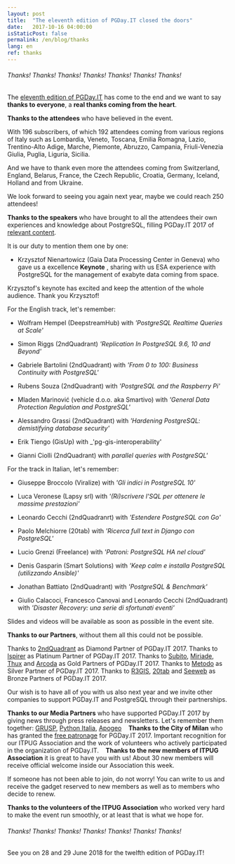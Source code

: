 ```yaml
---
layout: post
title:  "The eleventh edition of PGDay.IT closed the doors"
date:   2017-10-16 04:00:00
isStaticPost: false
permalink: /en/blog/thanks
lang: en
ref: thanks
---
```


<h6>Thanks! Thanks! Thanks! Thanks! Thanks! Thanks! Thanks!</h6>

The [eleventh edition of PGDay.IT](http://2017.pgday.it/en/) has come to the end and we want to say **thanks to everyone**, a **real thanks coming from the heart**.

**Thanks to the attendees** who have believed in the event. 

With 196 subscribers, of which 192 attendees coming from various regions of Italy such as Lombardia, Veneto, Toscana, Emilia Romagna, Lazio, 
Trentino-Alto Adige, Marche, Piemonte, Abruzzo, Campania, Friuli-Venezia Giulia, Puglia, Liguria, Sicilia. 

And we have to thank even more the attendees coming from Switzerland, England, Belarus, France, the Czech Republic, Croatia, Germany, Iceland, 
Holland and from Ukraine. 

We look forward to seeing you again next year, maybe we could reach 250 attendees!

**Thanks to the speakers** who have brought to all the attendees their own experiences and knowledge about PostgreSQL, filling PGDay.IT 2017 of 
[relevant content](http://2017.pgday.it/en/schedule/).

It is our duty to mention them one by one:

* Krzysztof Nienartowicz (Gaia Data Processing Center in Geneva) who gave us a excellence **Keynote** , sharing with us ESA experience with PostgreSQL 
for the management of exabyte data coming from space.

Krzysztof's keynote has excited and keep the attention of the whole audience. Thank you Krzysztof!

For the English track, let's remember:

* Wolfram Hempel (DeepstreamHub) with _'PostgreSQL Realtime Queries at Scale'_

* Simon Riggs (2ndQuadrant) _'Replication In PostgreSQL 9.6, 10 and Beyond'_

* Gabriele Bartolini (2ndQuadrant) with _'From 0 to 100: Business Continuity with PostgreSQL'_

* Rubens Souza (2ndQuadrant) with _'PostgreSQL and the Raspberry Pi'_

* Mladen Marinović (vehicle d.o.o. aka Smartivo) with _'General Data Protection Regulation and PostgreSQL'_

* Alessandro Grassi (2ndQuadrant) with _'Hardening PostgreSQL: demistifying database security'_

* Erik Tiengo (GisUp) with _'pg-gis-interoperability'

* Gianni Ciolli (2ndQuadrant) with _parallel queries with PostgreSQL'_

For the track in Italian, let's remember:

* Giuseppe Broccolo (Viralize) with _'Gli indici in PostgreSQL 10'_

* Luca Veronese (Lapsy srl) with _'(Ri)scrivere l'SQL per ottenere le massime prestazioni'_

* Leonardo Cecchi (2ndQuadranrt) with _'Estendere PostgreSQL con Go'_

* Paolo Melchiorre (20tab) with _'Ricerca full text in Django con PostgreSQL'_

* Lucio Grenzi (Freelance) with _'Patroni: PostgreSQL HA nel cloud'_

* Denis Gasparin (Smart Solutions) with _'Keep calm e installa PostgreSQL (utilizzando Ansible)'_

* Jonathan Battiato (2ndQuadrant) with _'PostgreSQL & Benchmark'_

* Giulio Calacoci, Francesco Canovai and Leonardo Cecchi (2ndQuadrant) with _'Disaster Recovery: una serie di sfortunati eventi'_

Slides and videos will be available as soon as possible in the event site.

**Thanks to our Partners**, without them all this could not be possible. 

Thanks to [2ndQuadrant](https://www.2ndquadrant.com/) as Diamond Partner of PGDay.IT 2017.
Thanks to [Ispirer](http://www.ispirer.com/) as Platinum Partner of PGDay.IT 2017.
Thanks to [Subito](https://www.subito.it/), [Miriade](http://www.miriade.it/), [Thux](https://www.thux.it/en/) and [Arcoda](https://www.arcoda.it/) as Gold Partners of PGDay.IT 2017.
Thanks to [Metodo](http://www.metodo.net/metodo) as Silver Partner of PGDay.IT 2017.
Thanks to [R3GIS](https://www.r3-gis.com/), [20tab](http://www.20tab.com/) and [Seeweb](https://www.seeweb.it/) as Bronze Partners of PGDay.IT 2017.

Our wish is to have all of you with us also next year and we invite other companies to support PGDay.IT and PostgreSQL through their partnerships.

**Thanks to our Media Partners** who have supported PGDay.IT 2017 by giving news through press releases and newsletters.
Let's remember them together: [GRUSP](http://www.grusp.org/it/), [Python Italia](https://www.pycon.it/it/), [Apogeo](http://www.apogeonline.com/)
  
**Thanks to the City of Milan** who has granted the [free patronage]((http://2017.pgday.it/en/)) for PGDay.IT 2017.
Important recognition for our ITPUG Association and the work of volunteers who actively participated in the organization of PGDay.IT.
  
**Thanks to the new members of ITPUG Association** it is great to have you with us! About 30 new members will receive official welcome inside our 
Association this week.

If someone has not been able to join, do not worry! You can write to us and receive the gadget reserved to new members as well as to members who decide 
to renew.

**Thanks to the volunteers of the ITPUG Association** who worked very hard to make the event run smoothly, or at least that is what we hope for.

<h6>Thanks! Thanks! Thanks! Thanks! Thanks! Thanks! Thanks!</h6>

See you on 28 and 29 June 2018 for the twelfth edition of PGDay.IT!
